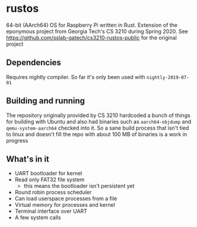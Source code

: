 # rustos

64-bit (AArch64) OS for Raspberry Pi written in Rust. Extension of the eponymous project from Georgia Tech's CS 3210 during Spring 2020. See https://github.com/sslab-gatech/cs3210-rustos-public for the original project

## Dependencies
Requires nightly compiler. So far it's only been used with `nightly-2019-07-01`

## Building and running
The repository originally provided by CS 3210 hardcoded a bunch of things for building with Ubuntu and also had binaries such as `aarch64-objdump` and `qemu-system-aarch64` checked into it. So a sane build process that isn't tied to linux and doesn't fill the repo with about 100 MB of binaries is a work in progress

## What's in it
- UART bootloader for kernel
- Read only FAT32 file system
  - this means the bootloader isn't persistent yet
- Round robin process scheduler
- Can load userspace processes from a file
- Virtual memory for processes and kernel
- Terminal interface over UART
- A few system calls
